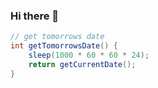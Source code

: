 ### Hi there 👋

```java
// get tomorrows date
int getTomorrowsDate() {
    sleep(1000 * 60 * 60 * 24);
    return getCurrentDate();
}
```
